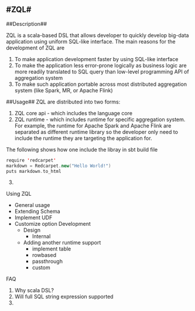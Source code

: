 #ZQL#
-----

##Description##

ZQL is a scala-based DSL that allows developer to quickly develop big-data application using uniform SQL-like interface. The main reasons for the development of ZQL are

1. To make application development faster by using SQL-like interface
2. To make the application less error-prone logically as business logic are  more readily translated to SQL query than low-level programming API of aggregation system
3. To make such application portable across most distributed aggregation system (like Spark, MR, or Apache Flink)

##Usage##
ZQL are distributed into two forms:

1. ZQL core api - which includes the language core
2. ZQL runtime - which includes runtime for specific aggregation system. For example, the runtime for Apache Spark and Apache Flink are separated as different runtime library so the developer only need to include the runtime they are targeting the application for. 

The following shows how one include the libray in sbt build file
```scala
require 'redcarpet'
markdown = Redcarpet.new("Hello World!")
puts markdown.to_html
```
3. 
Using ZQL
- General usage
- Extending Schema
- Implement UDF
- Customize option
Development
  - Design
    - Internal
  - Adding another runtime support
    - implement table
     - rowbased
     - passthrough
     - custom 

FAQ
1. Why scala DSL?
2. Will full SQL string expression supported
3. 
